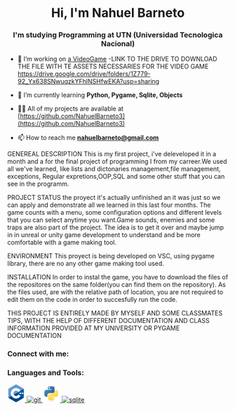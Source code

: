 <h1 align="center">Hi, I'm Nahuel Barneto</h1>
<h3 align="center">I'm studying Programming at UTN (Universidad Tecnologica Nacional)</h3>

- 🔭 I’m working on [a VideoGame](https://github.com/NahuelBarneto3/REPO_PROG1)
-LINK TO THE DRIVE TO DOWNLOAD THE FILE WITH TE ASSETS NECESSARIES FOR THE VIDEO GAME https://drive.google.com/drive/folders/1Z779-92_Yx638SNwuqzkYFhlNSHfwEKA?usp=sharing

- 🌱 I’m currently learning **Python, Pygame, Sqlite, Objects**

- 👨‍💻 All of my projects are available at [https://github.com/NahuelBarneto3](https://github.com/NahuelBarneto3)

- 📫 How to reach me **nahuelbarneto@gmail.com**

GENEREAL DESCRIPTION This is my first project, i've deleveloped it in a month and a for the final project of programming I from my carreer.We used all we've learned, like lists and dictonaries management,file management, exceptions, Regular expretions,OOP,SQL and some other stuff that you can see in the programm.

PROJECT STATUS the proyect it's actually unfinished an it was just so we can apply and demonstrate all we learned in this last four months. The game counts with a menu, some configuration options and different levels that you can select anytime you want.Game sounds, enemies and some traps are also part of the project. The idea is to get it over and maybe jump in in unreal or unity game development to understand and be more comfortable with a game making tool.

ENVIRONMENT This proyect is being developed on VSC, using pygame library, there are no any other game making tool used.

INSTALLATION In order to instal the game, you have to download the files of the repositores on the same folder(you can find them on the repository). As the files used, are with the relative path of location, you are not required to edit them on the code in order to succesfully run the code.

THIS PROJECT IS ENTIRELY MADE BY MYSELF AND SOME CLASSMATES TIPS, WITH THE HELP OF DIFFERENT DOCUMENTATION AND CLASS INFORMATION PROVIDED AT MY UNIVERSITY OR PYGAME DOCUMENTATION

<h3 align="left">Connect with me:</h3>
<p align="left">
</p>

<h3 align="left">Languages and Tools:</h3>
<p align="left"> <a href="https://www.w3schools.com/cpp/" target="_blank" rel="noreferrer"> <img src="https://raw.githubusercontent.com/devicons/devicon/master/icons/cplusplus/cplusplus-original.svg" alt="cplusplus" width="40" height="40"/> </a> <a href="https://git-scm.com/" target="_blank" rel="noreferrer"> <img src="https://www.vectorlogo.zone/logos/git-scm/git-scm-icon.svg" alt="git" width="40" height="40"/> </a> <a href="https://www.python.org" target="_blank" rel="noreferrer"> <img src="https://raw.githubusercontent.com/devicons/devicon/master/icons/python/python-original.svg" alt="python" width="40" height="40"/> </a> <a href="https://www.sqlite.org/" target="_blank" rel="noreferrer"> <img src="https://www.vectorlogo.zone/logos/sqlite/sqlite-icon.svg" alt="sqlite" width="40" height="40"/> </a> </p>

